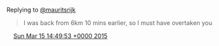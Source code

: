 Replying to [@mauritsrijk](https://twitter.com/mauritsrijk/status/577118218105442304)

> I was back from 6km 10 mins earlier, so I must have overtaken you

<img src="../../media/tweet.ico" width="12" /> [Sun Mar 15 14:49:53 +0000 2015](https://twitter.com/DromerDenker/status/577119531941920768)